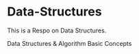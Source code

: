 # Data-Structures
This is a Respo on Data Structures.

<p>Data Structures & Algorithm Basic Concepts</p>
